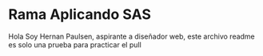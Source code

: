 # Rama Aplicando SAS

Hola Soy Hernan Paulsen, aspirante a diseñador web, este archivo readme es solo una prueba para practicar el pull
